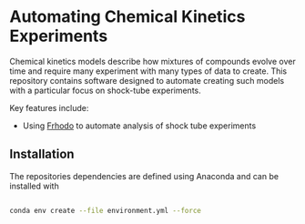 # Automating Chemical Kinetics Experiments

Chemical kinetics models describe how mixtures of compounds evolve over time and 
require many experiment with many types of data to create.
This repository contains software designed to automate creating such models
with a particular focus on shock-tube experiments.

Key features include:

- Using [Frhodo](https://github.com/Argonne-National-Laboratory/Frhodo) to automate analysis of shock tube experiments

## Installation

The repositories dependencies are defined using Anaconda and can be installed with

```bash

conda env create --file environment.yml --force
```
